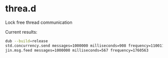 # threa.d
Lock free thread communication

Current results:
```sh
dub --build=release                                          
std.concurrency.send messages=1000000 milliseconds=908 frequency=1100110     
jin.msg.feed messages=1000000 milliseconds=567 frequency=1760563            
```
